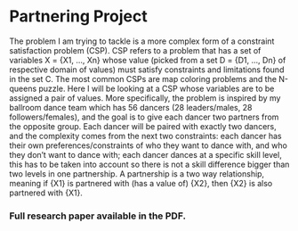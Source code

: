 # Partnering Project

The problem I am trying to tackle is a more complex form of a constraint satisfaction problem (CSP). CSP refers to a problem that has a set of variables X = {X1, ..., Xn} whose value (picked from a set D = {D1, ..., Dn} of respective domain of values) must satisfy constraints and limitations found in the set C. The most common CSPs are map coloring problems and the N-queens puzzle. Here I will be looking at a CSP whose variables are to be assigned a pair of
values. More specifically, the problem is inspired by my ballroom dance team which has 56 dancers (28 leaders/males, 28 followers/females), and the goal is
to give each dancer two partners from the opposite group. Each dancer will be paired with exactly two dancers, and the complexity comes from the next
two constraints: each dancer has their own preferences/constraints of who they want to dance with, and who they don’t want to dance with; each dancer dances
at a specific skill level, this has to be taken into account so there is not a skill difference bigger than two levels in one partnership. A partnership is a two way
relationship, meaning if {X1} is partnered with (has a value of) {X2}, then {X2} is also partnered with {X1}.

### Full research paper available in the PDF.
